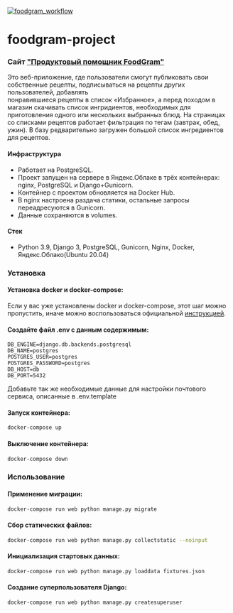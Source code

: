 [![foodgram_workflow](https://github.com/buzzlighter97/foodgram-project/actions/workflows/main.yml/badge.svg)](https://github.com/buzzlighter97/foodgram-project/actions/workflows/main.yml)
# foodgram-project 

### Сайт ["Продуктовый помощник FoodGram"](http://178.154.194.182/) 
 
Это веб-приложение, где пользователи смогут публиковать свои собственные рецепты, подписываться на рецепты других пользователей, добавлять  
понравившиеся рецепты в список «Избранное», а перед походом в магазин скачивать список ингридиентов, необходимых для  
приготовления одного или нескольких выбранных блюд. На страницах со списками рецептов работает фильтрация по тегам (завтрак, обед, ужин). В базу редварительно загружен большой список ингредиентов для рецептов. 
 
#### Инфраструктура 
 
 - Работает на PostgreSQL. 
 - Проект запущен на сервере в Яндекс.Облаке в трёх контейнерах: nginx, PostgreSQL и Django+Gunicorn. 
 - Контейнер с проектом обновляется на Docker Hub. 
 - В nginx настроена раздача статики, остальные запросы переадресуются в Gunicorn. 
 - Данные сохраняются в volumes. 
 
#### Стек 
 
 - Python 3.9, Django 3, PostgreSQL, Gunicorn, Nginx, Docker, Яндекс.Облако(Ubuntu 20.04) 
 
### Установка 
 
#### Установка docker и docker-compose: 
 
Если у вас уже установлены docker и docker-compose, этот шаг можно пропустить, иначе можно воспользоваться официальной [инструкцией](https://docs.docker.com/engine/install/). 
 
#### Создайте файл .env с данным содержимым: 
``` 
DB_ENGINE=django.db.backends.postgresql 
DB_NAME=postgres 
POSTGRES_USER=postgres 
POSTGRES_PASSWORD=postgres 
DB_HOST=db 
DB_PORT=5432 
``` 
Добавьте так же необходимые данные для настройки почтового сервиса, описанные в .env.template

#### Запуск контейнера: 
```bash 
docker-compose up 
``` 
#### Выключение контейнера: 
```bash 
docker-compose down 
``` 
 
### Использование 
 
#### Применение миграции: 
```bash 
docker-compose run web python manage.py migrate 
``` 
#### Сбор статических файлов: 
```bash 
docker-compose run web python manage.py collectstatic --noinput 
``` 
#### Инициализация стартовых данных: 
```bash 
docker-compose run web python manage.py loaddata fixtures.json 
``` 
#### Создание суперпользователя Django: 
```bash 
docker-compose run web python manage.py createsuperuser 
``` 